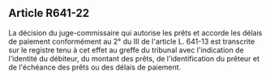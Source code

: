 Article R641-22
----
La décision du juge-commissaire qui autorise les prêts et accorde les délais de
paiement conformément au 2° du III de l'article L. 641-13 est transcrite sur le
registre tenu à cet effet au greffe du tribunal avec l'indication de l'identité
du débiteur, du montant des prêts, de l'identification du prêteur et de
l'échéance des prêts ou des délais de paiement.
